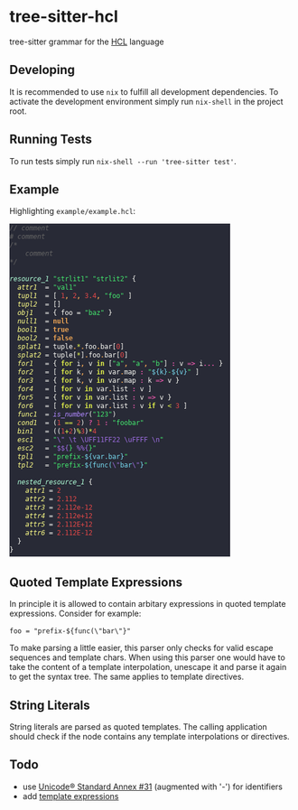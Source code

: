 # tree-sitter-hcl

tree-sitter grammar for the [HCL](https://github.com/hashicorp/hcl/blob/main/hclsyntax/spec.md) language

## Developing

It is recommended to use `nix` to fulfill all development dependencies. To activate the development environment simply run `nix-shell` in the project root.

## Running Tests

To run tests simply run `nix-shell --run 'tree-sitter test'`. 

## Example

Highlighting `example/example.hcl`:

![Highlighting Example](/example/example.png "highlighting example")

## Quoted Template Expressions

In principle it is allowed to contain arbitary expressions in quoted template expressions.
Consider for example:

```hcl
foo = "prefix-${func(\"bar\"}"
```

To make parsing a little easier, this parser only checks for valid escape sequences and template chars. 
When using this parser one would have to take the content of a template interpolation, unescape it and parse it again to get the syntax tree. The same applies to template directives.

## String Literals

String literals are parsed as quoted templates. The calling application should check if the node contains any template interpolations or directives.

## Todo

* use [Unicode® Standard Annex #31](https://www.unicode.org/reports/tr31/) (augmented with '-') for identifiers
* add [template expressions](https://github.com/hashicorp/hcl/blob/main/hclsyntax/spec.md#template-expressions) 
